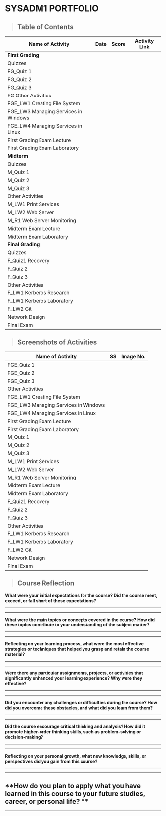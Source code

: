 # SYSADM1 PORTFOLIO

> ## **Table of Contents**
| Name of Activity | Date | Score | Activity Link |
| --- | --- | --- | --- |
| **First Grading** |
| Quizzes |
| FG_Quiz 1 |  |  |  |
| FG_Quiz 2 |  |  |  |
| FG_Quiz 3 |  |  |  |
| FG Other Activities |  |  |  |
| FGE_LW1 Creating File System |  |  |  |
| FGE_LW3 Managing Services in Windows |  |  |  |
| FGE_LW4 Managing Services in Linux |  |  |  |
| First Grading Exam Lecture|  |  |  |
| First Grading Exam Laboratory|  |  |  |
| **Midterm** |
| Quizzes |
| M_Quiz 1 |  |  |  |
| M_Quiz 2 |  |  |  |
| M_Quiz 3 |  |  |  |
| Other Activities |  |  |  |
| M_LW1 Print Services |  |  |  |
| M_LW2 Web Server |  |  |  |
| M_R1 Web Server Monitoring |  |  |  |
| Midterm Exam Lecture |  |  |  |
| Midterm Exam Laboratory |  |  |  |
| **Final Grading** |
| Quizzes |
| F_Quiz1 Recovery |  |  |  |
| F_Quiz 2 |  |  |  |
| F_Quiz 3 |  |  |  |
| Other Activities |  |  |  |
| F_LW1 Kerberos Research |  |  |  |
| F_LW1 Kerberos Laboratory |  |  |  |
| F_LW2 Git |  |  |  |
| Network Design |  |  |  |
| Final Exam |  |  |  |

> ## Screenshots of Activities
| Name of Activity | SS | Image No. |
| --- | --- | --- |
| FGE_Quiz 1 |  |  |
| FGE_Quiz 2 |  |  |
| FGE_Quiz 3 |  |  |
| Other Activities |  |  |
| FGE_LW1 Creating File System |  |  |
| FGE_LW3 Managing Services in Windows |  |  |
| FGE_LW4 Managing Services in Linux |  |  |
| First Grading Exam Lecture|  |  |
| First Grading Exam Laboratory|  |  |
| M_Quiz 1 |  |  |
| M_Quiz 2 |  |  |
| M_Quiz 3 |  |  |
| M_LW1 Print Services |  |  |
| M_LW2 Web Server |  |  |
| M_R1 Web Server Monitoring |  |  |
| Midterm Exam Lecture |  |  |
| Midterm Exam Laboratory |  |  |
| F_Quiz1 Recovery |  |  |
| F_Quiz 2 |  |  |
| F_Quiz 3 |  |  |
| Other Activities |  |  |
| F_LW1 Kerberos Research |  |  |
| F_LW1 Kerberos Laboratory |  |  |
| F_LW2 Git |  |  |
| Network Design |  |  |
| Final Exam |  |  |

> ## **Course Reflection**

**What were your initial expectations for the course? Did the course meet,
exceed, or fall short of these expectations?**

  -----------------------------------------------------------------------

  -----------------------------------------------------------------------

**What were the main topics or concepts covered in the course? How did
these topics contribute to your understanding of the subject matter?**

  -----------------------------------------------------------------------

  -----------------------------------------------------------------------

**Reflecting on your learning process, what were the most effective
strategies or techniques that helped you grasp and retain the course
material?**

  -----------------------------------------------------------------------

  -----------------------------------------------------------------------

**Were there any particular assignments, projects, or activities that
significantly enhanced your learning experience? Why were they
effective?**

  -----------------------------------------------------------------------

  -----------------------------------------------------------------------

**Did you encounter any challenges or difficulties during the course? How
did you overcome these obstacles, and what did you learn from them?**

  -----------------------------------------------------------------------

  -----------------------------------------------------------------------

**Did the course encourage critical thinking and analysis? How did it
promote higher-order thinking skills, such as problem-solving or
decision-making?**

  -----------------------------------------------------------------------

  -----------------------------------------------------------------------

**Reflecting on your personal growth, what new knowledge, skills, or
perspectives did you gain from this course?**

  -----------------------------------------------------------------------

  -----------------------------------------------------------------------

**How do you plan to apply what you have learned in this course to your
future studies, career, or personal life?
**
  -----------------------------------------------------------------------

  -----------------------------------------------------------------------
